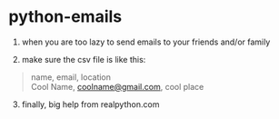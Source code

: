 # python-emails
1. when you are too lazy to send emails to your friends and/or family

2. make sure the csv file is like this:
> name, email, location <br>
> Cool Name, coolname@gmail.com, cool place

3. finally, big help from realpython.com

